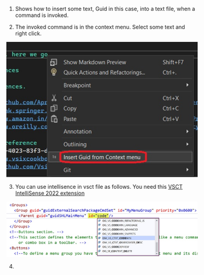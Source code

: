 
1. Shows how to insert some text, Guid in this case, into a text file, when a command is invoked.

2. The invoked command is in the context menu. Select some text and right click.

![Context Menu](./images/50ContextMenu50.jpg)

3. You can use intellisence in vsct file as follows. You need this [VSCT IntelliSense 2022 extension](https://marketplace.visualstudio.com/items?itemName=MadsKristensen.VsctIntelliSense2022)

![Visual Studio intellisence support](./images/51_50Intellisence.jpg)

4. 